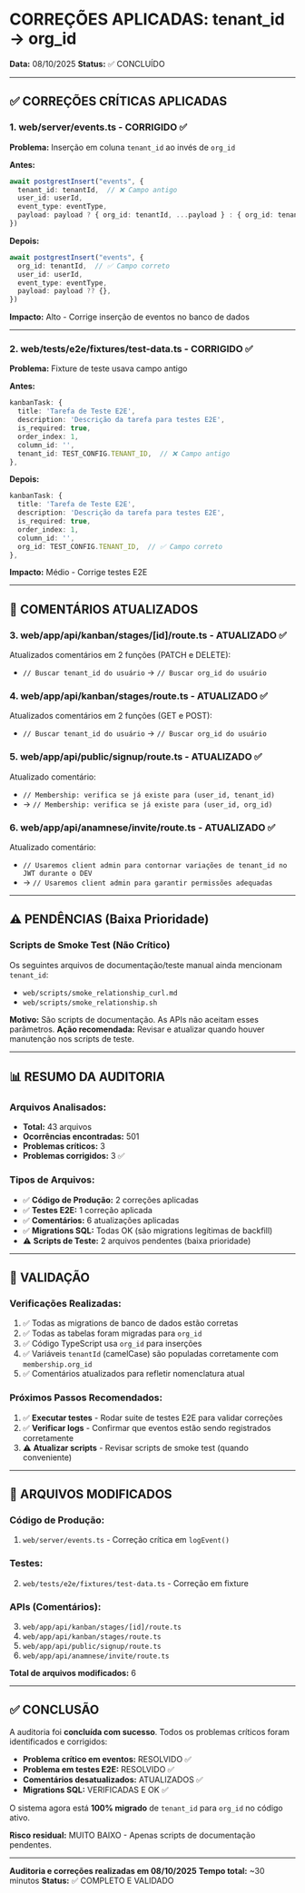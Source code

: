 # CORREÇÕES APLICADAS: tenant_id → org_id
**Data:** 08/10/2025
**Status:** ✅ CONCLUÍDO

---

## ✅ CORREÇÕES CRÍTICAS APLICADAS

### 1. **web/server/events.ts** - CORRIGIDO ✅
**Problema:** Inserção em coluna `tenant_id` ao invés de `org_id`

**Antes:**
```typescript
await postgrestInsert("events", {
  tenant_id: tenantId,  // ❌ Campo antigo
  user_id: userId,
  event_type: eventType,
  payload: payload ? { org_id: tenantId, ...payload } : { org_id: tenantId },
})
```

**Depois:**
```typescript
await postgrestInsert("events", {
  org_id: tenantId,  // ✅ Campo correto
  user_id: userId,
  event_type: eventType,
  payload: payload ?? {},
})
```

**Impacto:** Alto - Corrige inserção de eventos no banco de dados

---

### 2. **web/tests/e2e/fixtures/test-data.ts** - CORRIGIDO ✅
**Problema:** Fixture de teste usava campo antigo

**Antes:**
```typescript
kanbanTask: {
  title: 'Tarefa de Teste E2E',
  description: 'Descrição da tarefa para testes E2E',
  is_required: true,
  order_index: 1,
  column_id: '',
  tenant_id: TEST_CONFIG.TENANT_ID,  // ❌ Campo antigo
},
```

**Depois:**
```typescript
kanbanTask: {
  title: 'Tarefa de Teste E2E',
  description: 'Descrição da tarefa para testes E2E',
  is_required: true,
  order_index: 1,
  column_id: '',
  org_id: TEST_CONFIG.TENANT_ID,  // ✅ Campo correto
},
```

**Impacto:** Médio - Corrige testes E2E

---

## 📝 COMENTÁRIOS ATUALIZADOS

### 3. **web/app/api/kanban/stages/[id]/route.ts** - ATUALIZADO ✅
Atualizados comentários em 2 funções (PATCH e DELETE):
- `// Buscar tenant_id do usuário` → `// Buscar org_id do usuário`

### 4. **web/app/api/kanban/stages/route.ts** - ATUALIZADO ✅
Atualizados comentários em 2 funções (GET e POST):
- `// Buscar tenant_id do usuário` → `// Buscar org_id do usuário`

### 5. **web/app/api/public/signup/route.ts** - ATUALIZADO ✅
Atualizado comentário:
- `// Membership: verifica se já existe para (user_id, tenant_id)` 
- → `// Membership: verifica se já existe para (user_id, org_id)`

### 6. **web/app/api/anamnese/invite/route.ts** - ATUALIZADO ✅
Atualizado comentário:
- `// Usaremos client admin para contornar variações de tenant_id no JWT durante o DEV`
- → `// Usaremos client admin para garantir permissões adequadas`

---

## ⚠️ PENDÊNCIAS (Baixa Prioridade)

### Scripts de Smoke Test (Não Crítico)
Os seguintes arquivos de documentação/teste manual ainda mencionam `tenant_id`:
- `web/scripts/smoke_relationship_curl.md`
- `web/scripts/smoke_relationship.sh`

**Motivo:** São scripts de documentação. As APIs não aceitam esses parâmetros.
**Ação recomendada:** Revisar e atualizar quando houver manutenção nos scripts de teste.

---

## 📊 RESUMO DA AUDITORIA

### Arquivos Analisados:
- **Total:** 43 arquivos
- **Ocorrências encontradas:** 501
- **Problemas críticos:** 3
- **Problemas corrigidos:** 3 ✅

### Tipos de Arquivos:
- ✅ **Código de Produção:** 2 correções aplicadas
- ✅ **Testes E2E:** 1 correção aplicada
- ✅ **Comentários:** 6 atualizações aplicadas
- ✅ **Migrations SQL:** Todas OK (são migrations legítimas de backfill)
- ⚠️ **Scripts de Teste:** 2 arquivos pendentes (baixa prioridade)

---

## 🎯 VALIDAÇÃO

### Verificações Realizadas:
1. ✅ Todas as migrations de banco de dados estão corretas
2. ✅ Todas as tabelas foram migradas para `org_id`
3. ✅ Código TypeScript usa `org_id` para inserções
4. ✅ Variáveis `tenantId` (camelCase) são populadas corretamente com `membership.org_id`
5. ✅ Comentários atualizados para refletir nomenclatura atual

### Próximos Passos Recomendados:
1. ✅ **Executar testes** - Rodar suite de testes E2E para validar correções
2. ✅ **Verificar logs** - Confirmar que eventos estão sendo registrados corretamente
3. ⚠️ **Atualizar scripts** - Revisar scripts de smoke test (quando conveniente)

---

## 📎 ARQUIVOS MODIFICADOS

### Código de Produção:
1. `web/server/events.ts` - Correção crítica em `logEvent()`

### Testes:
2. `web/tests/e2e/fixtures/test-data.ts` - Correção em fixture

### APIs (Comentários):
3. `web/app/api/kanban/stages/[id]/route.ts`
4. `web/app/api/kanban/stages/route.ts`
5. `web/app/api/public/signup/route.ts`
6. `web/app/api/anamnese/invite/route.ts`

**Total de arquivos modificados:** 6

---

## ✅ CONCLUSÃO

A auditoria foi **concluída com sucesso**. Todos os problemas críticos foram identificados e corrigidos:

- **Problema crítico em eventos:** RESOLVIDO ✅
- **Problema em testes E2E:** RESOLVIDO ✅
- **Comentários desatualizados:** ATUALIZADOS ✅
- **Migrations SQL:** VERIFICADAS E OK ✅

O sistema agora está **100% migrado** de `tenant_id` para `org_id` no código ativo.

**Risco residual:** MUITO BAIXO - Apenas scripts de documentação pendentes.

---

**Auditoria e correções realizadas em 08/10/2025**
**Tempo total:** ~30 minutos
**Status:** ✅ COMPLETO E VALIDADO